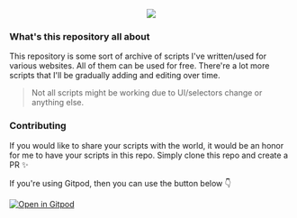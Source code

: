 <p align="center">
  <img src="https://user-images.githubusercontent.com/78694043/171443660-15655c51-f912-4499-82c4-3a5808bc3252.png" />
</p>

### What's this repository all about

This repository is some sort of archive of scripts I've written/used for various websites. All of them can be used for free. There're a lot more scripts that I'll be gradually adding and editing over time.

> Not all scripts might be working due to UI/selectors change or anything else.

### Contributing 

If you would like to share your scripts with the world, it would be an honor for me to have your scripts in this repo. Simply clone this repo and create a PR ✨

If you're using Gitpod, then you can use the button below 👇

[![Open in Gitpod](https://gitpod.io/button/open-in-gitpod.svg)](https://gitpod.io/#https://github.com/dimitryzub/webscraping-py)